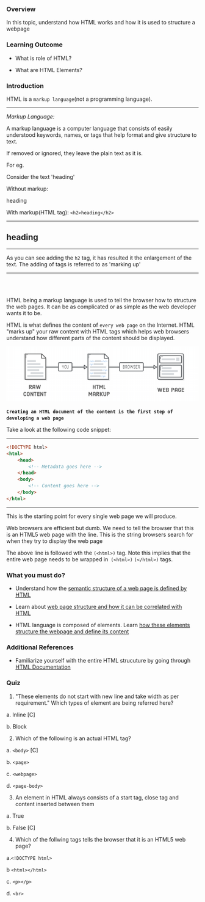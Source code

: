 ### Overview
In this topic, understand how HTML works and how it is used to structure a webpage  


### Learning Outcome

- What is role of HTML?

- What are HTML Elements?

### Introduction

HTML is a `markup language`(not a programming language).

---

*Markup Language:*


A markup language is a computer language that consists of easily understood keywords, names, or tags that help format and give structure to text.

If removed or ignored, they leave the plain text as it is.

For eg.

Consider the text 'heading'

Without markup: 

heading

With markup(HTML tag): `<h2>heading</h2>` 

--- 

<h2>heading</h2>

---


As you can see adding the `h2` tag, it has resulted it the enlargement of the text. The adding of tags is referred to as 'marking up'

---

<br>
<br>

HTML being a markup language is used to tell the browser how to structure the web pages. It can be as complicated or as simple as the web developer wants it to be.  

HTML is what defines the content of `every web page` on the Internet. HTML "marks up" your raw content with HTML tags which helps web browsers understand how different parts of the content should be displayed. 


![](images/html_1.png)


**`Creating an HTML document of the content is the first step of developing a web page`**

Take a look at the following code snippet:


***
```html
<!DOCTYPE html>
<html>
    <head>
        <!-- Metadata goes here -->
    </head>
    <body>
        <!-- Content goes here -->
    </body>
</html>    
```
***

This is the starting point for every single web page we will produce.

Web browsers are efficient but dumb. We need to tell the browser that this is an HTML5 web page with the <!DOCTYPE html> line. This is the string browsers search for when they try to display the web page

The above line is followed wth the `(<html>)` tag. Note this implies that the entire web page needs to be wrapped in` (<html>)` `(</html>)` tags. 


### What you must do?


- Understand how the [semantic structure of a web page is defined by HTML](http://webapps-for-beginners.rubymonstas.org/html.html)

- Learn about [web page structure and how it can be correlated with HTML](https://developer.mozilla.org/en-US/docs/Learn/HTML/Introduction_to_HTML/Document_and_website_structure)

- HTML language is composed of elements. Learn [how these elements structure the webpage and define its content](https://www.javatpoint.com/html-elements)


### Additional References

- Familiarize yourself with the entire HTML strucuture by going through [HTML Documentation](https://developer.mozilla.org/en-US/docs/Web/HTML/Element) 



### Quiz

 1. "These elements do not start with new line and take width as per requirement." Which types of element are being referred here?

 a. Inline [C]

 b. Block

 2. Which of the following is an actual HTML tag?

 a. `<body>` [C]
 
 b. `<page>`
 
 c.  `<webpage>`
 
 d. `<page-body>`
 
 3. An element in HTML always consists of a start tag, close tag and content inserted between them

a. True

b. False [C]
 
 4. Which of the follwing tags tells the browser that it is an HTML5 web page?

 a.`<!DOCTYPE html>` 
 
 b `<html></html>`
 
 c. `<p></p>`
 
 d. `<br>`

